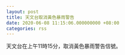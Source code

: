 ```yaml
---
layout: post
title: 天文台取消黃色暴雨警告
date: 2020-06-08 11:15:06.000000000 +08:00
categories: rss
---
```


天文台在上午11時15分，取消黃色暴雨警告信號。

